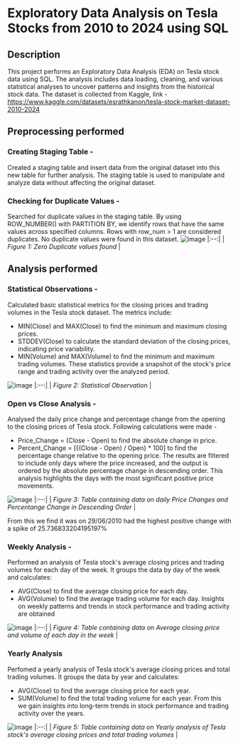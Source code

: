 # Exploratory Data Analysis on Tesla Stocks from 2010 to 2024 using SQL


## Description
This project performs an Exploratory Data Analysis (EDA) on Tesla stock data using SQL. The analysis includes data loading, cleaning, and various statistical analyses to uncover patterns and insights from the historical stock data.
The dataset is collected from Kaggle, link - https://www.kaggle.com/datasets/esrathkanon/tesla-stock-market-dataset-2010-2024

## Preprocessing performed

### Creating Staging Table - 
Created a staging table and insert data from the original dataset into this new table for further analysis. The staging table is used to manipulate and analyze data without affecting the original dataset.

### Checking for Duplicate Values - 
Searched for duplicate values in the staging table. By using ROW_NUMBER() with PARTITION BY, we identify rows that have the same values across specified columns. Rows with row_num > 1 are considered duplicates. No duplicate values were found in this dataset.
![image](https://github.com/user-attachments/assets/092d0ba9-5bfb-4f50-a921-93ddfc02ea9a)
|:--:|
| *Figure 1: Zero Duplicate values found* |

## Analysis performed

### Statistical Observations - 
Calculated basic statistical metrics for the closing prices and trading volumes in the Tesla stock dataset. The metrics include:

- MIN(Close) and MAX(Close) to find the minimum and maximum closing prices.
- STDDEV(Close) to calculate the standard deviation of the closing prices, indicating price variability.
- MIN(Volume) and MAX(Volume) to find the minimum and maximum trading volumes.
These statistics provide a snapshot of the stock's price range and trading activity over the analyzed period.

![image](https://github.com/user-attachments/assets/fefbe775-b65f-4962-87e0-278a3dc4a339)
|:--:|
| *Figure 2: Statistical Observation* |

### Open vs Close Analysis - 
Analysed the daily price change and percentage change from the opening to the closing prices of Tesla stock. Following calculations were made - 
- Price_Change = (Close - Open) to find the absolute change in price.
- Percent_Change = [{(Close - Open) / Open} * 100] to find the percentage change relative to the opening price.
The results are filtered to include only days where the price increased, and the output is ordered by the absolute percentage change in descending order. This analysis highlights the days with the most significant positive price movements.

![image](https://github.com/user-attachments/assets/daa97118-b00b-48cc-a002-a59f42505c2c)
|:--:|
| *Figure 3: Table containing data on daily Price Changes and Percentange Change in Descending Order* |

From this we find it was on 29/06/2010 had the highest positive change with a spike of 25.736833204195197%

### Weekly Analysis - 
Performed an analysis of Tesla stock's average closing prices and trading volumes for each day of the week. It groups the data by day of the week and calculates:
- AVG(Close) to find the average closing price for each day.
- AVG(Volume) to find the average trading volume for each day.
Insights on weekly patterns and trends in stock performance and trading activity are obtained

![image](https://github.com/user-attachments/assets/9dd89947-24eb-4dd3-87a4-495c40b657f5)
|:--:|
| *Figure 4: Table containing data on Average closing price and volume of each day in the week* |

### Yearly Analysis
Perfomed a yearly analysis of Tesla stock's average closing prices and total trading volumes. It groups the data by year and calculates:

- AVG(Close) to find the average closing price for each year.
- SUM(Volume) to find the total trading volume for each year.
From this we gain insights into long-term trends in stock performance and trading activity over the years.

![image](https://github.com/user-attachments/assets/f4fa15b2-7e84-466b-8a9c-b722b8bcfb5f)
|:--:|
| *Figure 5: Table containing data on Yearly analysis of Tesla stock's average closing prices and total trading volumes* |













